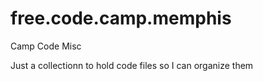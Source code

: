 # free.code.camp.memphis
Camp Code Misc

Just a collectionn to hold code files so I can organize them
